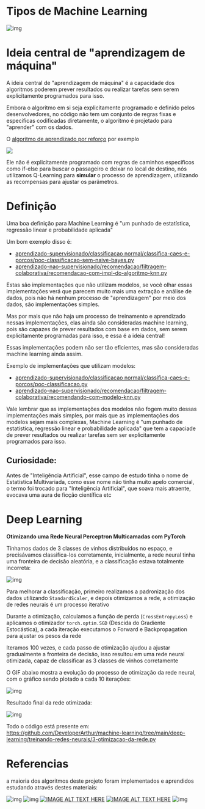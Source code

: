 # Tipos de Machine Learning

![img](/assets/tipos.jpeg)

# Ideia central de "aprendizagem de máquina"

A ideia central de "aprendizagem de máquina" é a capacidade dos algoritmos poderem prever resultados ou realizar tarefas sem serem explicitamente programados para isso.

Embora o algoritmo em si seja explicitamente programado e definido pelos desenvolvedores, no código não tem um conjunto de regras fixas e especificas codificadas diretamente, o algoritmo é projetado para "aprender" com os dados.

O [algoritmo de aprendizado por reforço](https://github.com/DeveloperArthur/machine-learning/blob/main/aprendizado-por-reforco/resolvendo-problema-com-aprendizagem.py) por exemplo

![](/assets/taxi.gif)

Ele não é explicitamente programado com regras de caminhos especificos como if-else para buscar o passageiro e deixar no local de destino, nós utilizamos Q-Learning para **simular** o processo de aprendizagem, utilizando as recompensas para ajustar os parâmetros.

# Definição

Uma boa definição para Machine Learning é "um punhado de estatística, regressão linear e probabilidade aplicada"

Um bom exemplo disso é: 
- [aprendizado-supervisionado/classificacao normal/classifica-caes-e-porcos/poc-classificacao-sem-naive-bayes.py](https://github.com/DeveloperArthur/machine-learning/blob/main/aprendizado-supervisionado/classificacao%20normal/classifica-caes-e-porcos/poc-classificacao-sem-naive-bayes.py)
- [aprendizado-nao-supervisionado/recomendacao/filtragem-colaborativa/recomendacao-com-impl-do-algoritmo-knn.py](https://github.com/DeveloperArthur/machine-learning/blob/main/aprendizado-nao-supervisionado/recomendacao/filtragem-colaborativa/recomendacao-com-impl-do-algoritmo-knn.py)

Estas são implementações que não utilizam modelos, se você olhar essas implementações verá que parecem muito mais uma extração e análise de dados, pois não há nenhum processo de "aprendizagem" por meio dos dados, são implementações simples.

Mas por mais que não haja um processo de treinamento e aprendizado nessas implementações, elas ainda são consideradas machine learning, pois são capazes de prever resultados com base em dados, sem serem explicitamente programadas para isso, e essa é a ideia central!

Essas implementações podem não ser tão eficientes, mas são consideradas machine learning ainda assim.

Exemplo de implementações que utilizam modelos:
- [aprendizado-supervisionado/classificacao normal/classifica-caes-e-porcos/poc-classificacao.py](https://github.com/DeveloperArthur/machine-learning/blob/main/aprendizado-supervisionado/classificacao%20normal/classifica-caes-e-porcos/poc-classificacao.py)
- [aprendizado-nao-supervisionado/recomendacao/filtragem-colaborativa/recomendando-com-modelo-knn.py](https://github.com/DeveloperArthur/machine-learning/blob/main/aprendizado-nao-supervisionado/recomendacao/filtragem-colaborativa/recomendando-com-modelo-knn.py)

Vale lembrar que as implementações dos modelos não fogem muito dessas implementações mais simples, por mais que as implementações dos modelos sejam mais complexas, Machine Learning é "um punhado de estatística, regressão linear e probabilidade aplicada" que tem a capaciade de prever resultados ou realizar tarefas sem ser explicitamente programados para isso.

## Curiosidade: 

Antes de "Inteligência Artificial", esse campo de estudo tinha o nome de Estatística Multivariada, como esse nome não tinha muito apelo comercial, o termo foi trocado para "Inteligência Artificial", que soava mais atraente, evocava uma aura de ficção científica etc

# Deep Learning

**Otimizando uma Rede Neural Perceptron Multicamadas com PyTorch**

Tínhamos dados de 3 classes de vinhos distribuídos no espaço, e precisávamos classifica-los corretamente,
inicialmente, a rede neural tinha uma fronteira de decisão aleatória, e a classificação estava totalmente incorreta:

![img](./deep-learning/treinando-redes-neurais/fronteira-de-decisao-aleatoria.png)

Para melhorar a classificação, primeiro realizamos a padronização dos dados utilizando `StandardScaler`, e depois
otimizamos a rede, a otimização de redes neurais é um processo iterativo

Durante a otimização, calculamos a função de perda (`CrossEntropyLoss`) e aplicamos o otimizador `torch.optim.SGD`
(Descida do Gradiente Estocástica), a cada iteração executamos o Forward e Backpropagation para ajustar os pesos da rede

Iteramos 100 vezes, e cada passo de otimização ajudou a ajustar gradualmente a fronteira de decisão, isso resultou em uma
rede neural otimizada, capaz de classificar as 3 classes de vinhos corretamente

O GIF abaixo mostra a evolução do processo de otimização da rede neural, com o gráfico sendo plotado a cada 10 iterações:

![img](./deep-learning/treinando-redes-neurais/otimizacaodarede_76Wp2QQJ.gif)

Resultado final da rede otimizada:

![img](./deep-learning/treinando-redes-neurais/rede-otimizada.png)

Todo o código está presente em: https://github.com/DeveloperArthur/machine-learning/tree/main/deep-learning/treinando-redes-neurais/3-otimizacao-da-rede.py

# Referencias

a maioria dos algoritmos deste projeto foram implementados e aprendidos estudando através destes materiais:

![img](/assets/classificacao.jpeg)
![img](/assets/recomendacao.png)
[![IMAGE ALT TEXT HERE](https://img.youtube.com/vi/zQUFxZsZODY/0.jpg)](https://www.youtube.com/watch?v=zQUFxZsZODY)
[![IMAGE ALT TEXT HERE](https://img.youtube.com/vi/uePeleYXD-0/0.jpg)](https://www.youtube.com/watch?v=uePeleYXD-0)
![img](/assets/deep-learning.png)